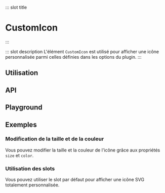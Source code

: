 ::: slot title
# CustomIcon
:::

::: slot description
L'élément `CustomIcon` est utilisé pour afficher une icône personnalisée parmi celles définies dans les options du plugin.
:::

## Utilisation

<DocExample
  eager
  file="elements/custom-icon/examples/custom-icon"
/>

## API

<DocApi
  :value="['CustomIcon']"
  :api="{
    CustomIcon: {
      props: [
        {
          name: 'color',
          value: '\'currentColor\'',
          type: 'string',
          description: 'La couleur de l\'icône (n\'importe quelle valeur CSS). Par défaut, l\'icône hérite de la couleur du texte.'
        },
        {
          name: 'small',
          value: 'false',
          type: 'boolean',
          description: 'Définit la taille de l\’icône à 1em.'
        },
        {
          name: 'medium',
          value: 'false',
          type: 'boolean',
          description: 'Définit la taille de l\’icône à 1.5em.'
        },
        {
          name: 'large',
          value: 'false',
          type: 'boolean',
          description: 'Définit la taille de l\’icône à 1.85em.'
        },
        {
          name: 'x-large',
          value: 'false',
          type: 'boolean',
          description: 'Définit la taille de l\’icône à 2.25em.'
        },
        {
          name: 'size',
          type: 'string',
          value: 'undefined',
          description: 'Applique une taille CSS personnalisée (largeur / hauteur) à l\'icône. Par défaut, la taille est de 1,35em.'
        }
      ],
      slots: [
        {
          name: 'default',
          description: 'Slot pour remplacer le contenu de l\'icône.'
        }
      ]
    }
  }"
/>

## Playground

<DocExample file="elements/custom-icon/examples/custom-icon-playground" />

## Exemples

### Modification de la taille et de la couleur

Vous pouvez modifier la taille et la couleur de l'icône grâce aux propriétés `size` et `color`.

<DocExample file="elements/custom-icon/examples/custom-icon-size-color" />

### Utilisation des slots

Vous pouvez utiliser le slot par défaut pour afficher une icône SVG totalement personnalisée.

<DocExample file="elements/custom-icon/examples/custom-icon-slot" />
